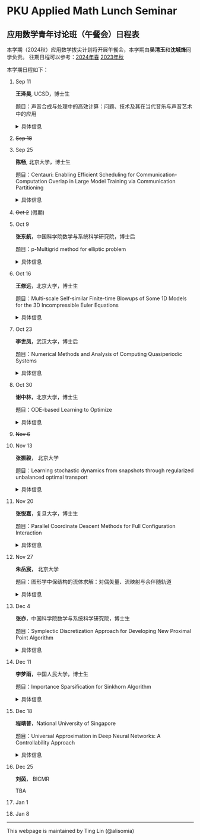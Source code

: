 # PKU Applied Math Lunch Seminar

## 应用数学青年讨论班（午餐会）日程表

本学期（2024秋）应用数学拔尖计划将开展午餐会，本学期由**吴清玉**和**沈城烽**同学负责。
往期日程可以参考：[2024年春](2024Spring.html) [2023年秋](2023Fall.html)

本学期日程如下：

1. Sep 11

    **王泽昊**, UCSD，博士生

    题目：声音合成与处理中的高效计算：问题、技术及其在当代音乐与声音艺术中的应用

    <details>
    <summary>具体信息</summary>
    
    <p>
    <b>摘要</b>:

    随着电子和数字技术的兴起，音乐和声音艺术经历了巨大的变革。与传统的大规模计算挑战不同，计算在音乐和声音艺术中的应用面临着独特的限制，例如对实时性和交互性的需求、在低功耗微控制器上实现的必要性，以及在精确性与听觉感知之间的微妙平衡。在此次演讲中，我将重点探讨当代音乐和声音艺术中的声音合成与处理的高效计算。我将首先介绍计算在这些艺术领域中的应用，特别是在声音合成与处理方面。随后，我将讨论各种算法及其在不同硬件平台上的实现，结合我在物理建模声音合成和乐器设计方面的研究与实践。最后，我将分享我对这些较为成熟的技术在音乐和声音艺术实践中潜在应用的看法。
    </p>
    <p>
    <b>报告人信息</b>:

    王泽昊是一名计算机音乐研究者和实践者，常驻于圣地亚哥和上海。他目前是加州大学圣地亚哥分校（UCSD）音乐系的计算机音乐博士候选人，导师为Tom Erbe教授和Miller Puckette教授，同时也在上海纽约大学（NYU Shanghai）担任Alex Ruthmann教授的访问研究员。此前，他在北京大学数学科学学院获得了学士学位。他的研究涵盖了音乐声学、声音合成和乐器设计，并与斯坦福大学CCRMA、爱丁堡大学和纽约大学等知名机构的艺术家和研究人员紧密合作。他的研究曾在包括斯坦福大学CCRMA、罗切斯特大学以及斯德哥尔摩皇家音乐学院在内的多个国际场合进行展示。王泽昊也是一位活跃的作曲家和声音设计师，特别专注于戏剧艺术领域。他为戏剧艺术创作的作曲与声音设计曾在北京和纽约市上演。
    </p>
    
    </details>

1. ~~Sep 18~~
1. Sep 25

    **陈畅**, 北京大学，博士生
    
    题目：Centauri: Enabling Efficient Scheduling for Communication-Computation Overlap in Large Model Training via Communication Partitioning

    <details>
    <summary>具体信息</summary>
    <p>
    <b>摘要</b>:

    Efficiently training large language models (LLMs) necessitates the adoption of hybrid parallel methods, integrating multiple communications collectives within distributed partitioned graphs. Overcoming communication bottlenecks is crucial and is often achieved through communication and computation overlaps. However, existing overlap methodologies tend to lean towards either fine-grained kernel fusion or limited operation scheduling, constraining performance optimization in heterogeneous training environments.
    In this talk, we introduce Centauri, an innovative framework that encompasses comprehensive communication partitioning and hierarchical scheduling schemes for optimized overlap. We propose a partition space comprising three inherent abstraction dimensions: primitive substitution, topology-aware group partitioning, and workload partitioning. To determine the efficient overlap of communication and computation operators, we decompose the scheduling tasks in hybrid parallel training into three hierarchical tiers: operation, layer, and model. Through these techniques, our framework Centauri effectively overlaps communication latency and enhances hardware utilization.
    </p>
    <p>
    <b>报告人信息</b>:

    陈畅是北京大学前沿交叉学科研究院的博士研究生，导师为杨超。她的研究方向为高性能与分布式计算，大规模机器学习系统和分布式系统。她在本次报告的工作获得了ASPLOS 2024 Best Paper award。

    </p>
    </details>


1. ~~Oct 2~~ (假期)
1. Oct 9

    **张东航**，中国科学院数学与系统科学研究院，博士后

    题目：p-Multigrid method for elliptic problem

    <details>
    <summary>具体信息</summary>
    <p>
    <b>摘要</b>:

    In this talk, we propose the two-level and W-cycle algorithms of p-multigrid method designed to solve the linear systems of equations generated from p-version symmetric interior penalty discontinuous Galerkin (SIPDG) discretizations for elliptic problems. This SIPDG discretization employs hierarchical Legendre polynomial basis functions, where we can design restriction and prolongation operators between different discrete polynomial spaces naturally. Inspired by the uniform convergence theory of the W-cycle algorithm of hp-multigrid method in [P. F. Antonietti, et.al., SIAM J. Numer. Anal., 53 (2015)], we extend their work by providing a more refined matrix-based analysis. Specifically, we estimate the spectral radius of the stiffness matrix and its diagonal matrix, assess the approximation property of coarsest level correction, and analyze the smoothing properties of polynomial smoother based on fourth-kind Chebyshev polynomial iterative method. Building on these foundations, we provide a rigorous matrix-based convergence analysis for the proposed p-multigrid method, considering both inherited and non-inherited bilinear forms of SIPDG discretization. Our theoretical results show significant improvement over [P. F. Antonietti, et.al., SIAM J. Numer. Anal., 53 (2015)], reducing the required number of smoothing steps from O(p^2) to O(p), where p is the polynomial degree of the discrete broken polynomial space. Moreover, the convergence rate remains independent of the mesh size. Finally, several numerical experiments are presented to validate our theoretical findings.
    </p>
    <p>
    <b>报告人信息</b>:

    张东航，2015-2020 中国科学院数学与系统科学院，计算数学博士；2020-2023北京大学北京国际数学研究中心，博士后; 2023年至今，中国科学院数学与系统科学研究院基础软件研究中心。

    </p>
    </details>
1. Oct 16

   **王修远**，北京大学，博士生

   题目：Multi-scale Self-similar Finite-time Blowups of Some 1D Models for the 3D Incompressible Euler Equations

    <details>
    <summary>具体信息</summary>
    <p>
    <b>摘要</b>:

    The fundamental problem on the global regularity of the 3D Euler and Navier-Stokes equations with smooth initial data remains one of the most challenging open problems in fluid dynamics. To investigate the competition between advection and vortex stretching in the 3D Euler equations, several one-dimensional models have been proposed, including the generalized Constantin–Lax–Majda model and the one-dimensional Hou-Luo model. In this talk, we will present our recent results on self-similar finite-time blowup solutions for these models. We establish the existence of exact self-similar finite-time blowups using a novel fixed-point method and present new findings regarding the existence of singular blowup profiles. Additionally, we will introduce a novel class of asymptotically self-similar blowup that has multi-scale features, revealing a potential new mechanism for blowup in the 3D Euler equations.
    </p>
    <p>
    <b>报告人信息</b>:

    王修远是北京大学数学科学学院的计算数学博士生，导师为黄得老师，研究方向是流体力学方程的爆破解存在性问题。本次报告的部分工作发表于期刊Archive for Rational Mechanics and Analysis。

    </p>
    </details>
1. Oct 23

   **李世凤**，武汉大学，博士后

   题目：Numerical Methods and Analysis of Computing Quasiperiodic Systems

    <details>
    <summary>具体信息</summary>
    <p>
    <b>摘要</b>:

    Quasiperiodic systems are important space-filling ordered structures, without decay and translational invariance. How to solve quasiperiodic systems accurately and efficiently is of great challenge. A useful approach, the projection method (PM) [J. Comput. Phys. , 256: 428, 2014], has been proposed to compute quasiperiodic systems. However, there is a lack of theoretical analysis of PM. In this report, we present a rigorous convergence analysis of the PM by establishing a mathematical framework of quasiperiodic functions and their high-dimensional periodic functions. We also give a theoretical analysis of the quasiperiodic spectral method (QSM) based on this framework. Moreover, we investigate the accuracy and efficiency of PM, QSM and periodic approximation method in solving the linear time-dependent quasiperiodic Schrödinger equation.
    </p>
    <p>
    <b>报告人信息</b>:

    李世凤，武汉大学博士后，主要从事准周期系统的计算方法及理论分析的研究。目前，在SINUM、Automatica、J Sci. Conput.等国内外知名期刊接受并发表了多篇论文。

    </p>
    </details>
1. Oct 30

   **谢中林**，北京大学，博士生

   题目：ODE-based Learning to Optimize

    <details>
    <summary>具体信息</summary>
    <p>
    <b>摘要</b>:

    Recent years have seen a growing interest in understanding acceleration methods through the lens of ordinary differential equations (ODEs). Despite the theoretical advancements, translating the rapid convergence observed in continuous-time models to discrete-time iterative methods poses significant challenges. In this talk, we present a comprehensive framework integrating the inertial systems with Hessian-driven damping (ISHD) and learning-based approaches for developing optimization methods. We first establish the convergence condition for ensuring the convergence of the solution trajectory of ISHD. Then, we show that provided the stability condition, the sequence generated through the explicit Euler discretization of ISHD converges, which gives a large family of practical optimization methods. In order to select the best optimization method in this family, we introduce the stopping time, the time required for an optimization method derived from ISHD to achieve a predefined level of suboptimality. Then, we formulate a novel learning to optimize (L2O) problem aimed at minimizing the stopping time subject to the convergence and stability condition. Empirical validation of our framework is conducted through extensive numerical experiments. These experiments showcase the superior performance of the learned optimization methods.
    </p>
    <p>
    <b>报告人信息</b>:

    谢中林，北京大学数学科学学院博士生，导师为文再文教授。他于2021年在北京大学获得学士学位。他的研究兴趣集中在深度学习和优化领域，包括加速算法、学习优化和基于微分方程设计优化算法。

    </p>
    </details>
1. ~~Nov 6~~
1. Nov 13

   **张振毅**， 北京大学

   题目：Learning stochastic dynamics from snapshots through regularized unbalanced optimal transport

    <details>
    <summary>具体信息</summary>
    <p>
    <b>摘要</b>:

    从时间稀疏的快照分布中重建样本动力学是自然科学和机器学习中的一个重要问题，在生成模型，细胞轨迹推断中都有广泛应用。在这个报告中，我将介绍一种我们发展的从高维快照分布的样本中学习正则不平衡最优传输（Regularized Unbalanced Optimal Transport，RUOT）的深度学习方法，并推断样本的连续不平衡随机动力学。基于RUOT的框架，我们的方法实现了对动力学的建模，而无需对非平衡等信息的先验，允许这些直接从数据中学习。在理论方面，我们探索了RUOT和Schrödinger Bridge问题的联系，讨论了其中的关键挑战和潜在解决方案。我们综合了基因调控网络，高维混合高斯模型与血液中的scRNA-seq数据，验证了我们方法的有效性。与其他方法相比，我们的方法准确重建了样本的生长和运输的动力学，消除了错误的迁移，并构建了Waddington的发育能量景观。
    </p>
    <p>
    <b>报告人信息</b>:

    张振毅，北京大学数学科学学院博士生，导师为李铁军教授。研究兴趣为科学人工智能，数据驱动的动力学模型与计算方法。
   
    </p>
    </details>
1. Nov 20

   **张悦嘉**，复旦大学，博士生

   题目：Parallel Coordinate Descent Methods for Full Configuration Interaction

    <details>
    <summary>具体信息</summary>
    <p>
    <b>摘要</b>:

    Solving the time-independent Schrödinger equation gives us full access to the chemical properties of molecules. Among all the ab-initio methods, full configuration interaction (FCI) provides the numerically exact solution under a predefined basis set. However, the FCI problem scales exponentially with respect to the number of bases and electrons and suffers from the curse of dimensionality. We develop a mutli-threaded parallel coordinate descent full configuration interaction algorithm, for the electronic structure ground-state calculation in the configuration interaction framework. The algorithm solves an unconstrained nonconvex optimization problem, via a modified block coordinate descent method with a deterministic compression strategy. CDFCI captures and updates appreciative determinants with different frequencies proportional to their importance. We demonstrate the efficiency of the algorithm on practical systems.
    </p>
    <p>
    <b>报告人信息</b>:

    张悦嘉，复旦大学数学科学学院博士生，导师是高卫国教授，第二导师是李颖洲青年研究员，专业是计算数学，主要研究方向是计算化学里的数值代数问题及高性能实现。
   
    </p>
    </details>
1. Nov 27

    **朱岳宸**， 北京大学

   题目：图形学中保结构的流体求解：对偶矢量、流映射与余伴随轨道

    <details>
    <summary>具体信息</summary>
    <p>
    <b>摘要</b>:

    基于物理的计算是计算机图形学中的重要研究方向， 其在虚拟场景中模拟各类物体的形变和运动，解算多物理场的变化和耦合。图形学中的仿真相较于传统的物理模拟强调在较低的计算开销中尽可能做到实时模拟，并保持视觉上的真实性和结果的稳定性。近些年来，对 Navier–Stokes 中数学结构的分析为图形学中的算法设计提供了更多长时间演化稳定性的保证。在此次报告中，我将首先回顾几何流体动力学中对流体的描述。此后，我将讨论不同的视角所带来的仿真算法改进，与对应数值上更优的稳定性和视觉上更丰富的湍流效果。

    </p>
    <p>
    <b>报告人信息</b>:

    朱岳宸，本科毕业于北京大学计算机科学与技术方向，研究兴趣主要在物理模拟、离散微分几何和计算机图形学。目前在跟随陈宝权教授做研究助理。
   
    </p>
    </details>
1. Dec 4

    **张亦**，中国科学院数学与系统科学研究院，博士生

   题目：Symplectic Discretization Approach for Developing New Proximal Point Algorithm

    <details>
    <summary>具体信息</summary>
    <p>
    <b>摘要</b>:

    With the growing demand for solving high-dimensional statistical and machine learning problems, effectively solving these problems has become increasingly critical. Many effective algorithms for solving these problems have been found to be closely related to a root-finding algorithm known as the Proximal Point Algorithm (PPA). It has been established that the worst-case convergence rate of PPA is $O(1/k)$, which may lead to slow numerical convergence. Consequently, accelerated PPAs with faster convergence rates have garnered significant interest. In this talk, we will introduce some existing accelerated PPAs and their theoretical results. Furthermore, we will present a novel approach to accelerating PPA, which we term the Symplectic PPA. This method is derived by applying the Symplectic Euler Method to discretize a first-order ODE. Theoretically, we prove that the convergence rate of Symplectic PPA is essentially $o(1/k^2)$ and that the sequence generated by Symplectic PPA converges weakly to the solution set. Our numerical experiments demonstrate that our method exhibits a faster numerical convergence rate and milder oscillation phenomena.

    </p>
    <p>
    <b>报告人信息</b>:

    张亦，中国科学院数学与系统科学研究院在读直博生，导师为袁亚湘研究员。目前从事的研究方向为加速一阶算法。
   
    </p>
    </details>
1. Dec 11

    **李梦雨**，中国人民大学，博士生

   题目：Importance Sparsification for Sinkhorn Algorithm

    <details>
    <summary>具体信息</summary>
    <p>
    <b>摘要</b>:

    最优传输（Optimal Transport, OT）是经典的数学问题，旨在寻找一个保测度的映射或规划，使总运输代价最小。Sinkhorn算法是近似求解OT问题的主流方法，但其计算复杂度为平方阶，难以处理大规模数据。为此，我们提出了 “重要性稀疏化”版本的Sinkhorn算法，称为Spar-Sink方法，将其复杂度从平方阶降至线性，显著提高计算效率。具体而言，我们发现未知的最优传输规划具有可显式表示的已知上界，并利用这一上界进行重要性采样，对核矩阵稀疏化，从而加速计算。进一步，我们将Spar-Sink方法推广至非平衡OT问题和Gromov-Wasserstein距离，提供了一个统一的快速计算框架。我们将该方法应用于心脏超声视频分析，成功识别心脏周期并初步诊断心脏功能。实验表明，在精度相当的前提下Spar-Sink算法较Sinkhorn算法的速度提升近百倍。

    </p>
    <p>
    <b>报告人信息</b>:

    李梦雨，中国人民大学统计与大数据研究院博士生，导师为孟澄助理教授，主要研究方向为大规模统计模型和最优传输问题的高效近似算法及跨领域应用。个人主页：https://mengyu8042.github.io/
   
    </p>
    </details>

1. Dec 18

   **程靖普**，National University of Singapore

    题目：Universal Approximation in Deep Neural Networks: A Controllability Approach

    <details>
    <summary>具体信息</summary>
    <p>
    <b>摘要</b>:

    In this talk, we explore the expressive power of deep neural networks, especially ResNets. By idealizing deep ResNets as continuous-time control systems, the problem of interpolation and approximation can be reformulated as controllability problems. Leveraging this perspective, we establish universal interpolation and universal approximation results for a broad class of control systems. These results provide a general guarantee for the expressive power of deep ResNets, independent of specific architectural choices. Additionally, we discuss the distinction between universal approximation and universal interpolation in the context of control systems, highlighting its implications for understanding approximation rates in deep neural networks.

    </p>
    <p>
    <b>报告人信息</b>:

     程靖普，新加坡国立大学数学系博士生，导师为沈佐伟教授和李千骁助理教授，主要研究方向为控制理论在深度学习理论和算法中的应用。
   
    </p>
    </details>

1. Dec 25

    **刘茵**， BICMR

    TBA
1. Jan 1
1. Jan 8






-----
This webpage is maintained by Ting Lin (@alisomia)
